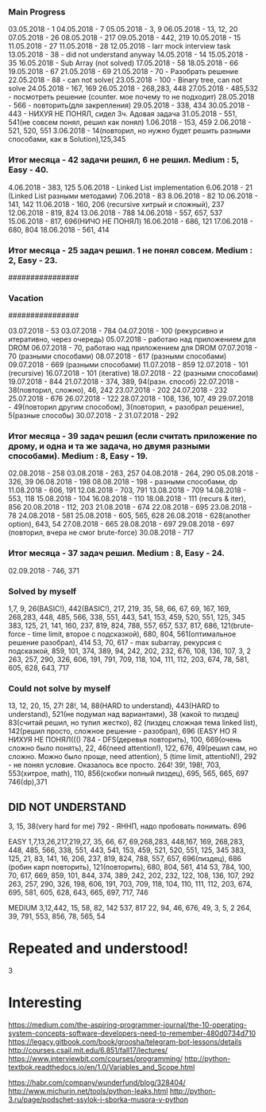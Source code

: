 ### Main Progress ###

03.05.2018 - 1
04.05.2018 - 7
05.05.2018 - 3, 9
06.05.2018 - 13, 12, 20
07.05.2018 - 26
08.05.2018 - 217
09.05.2018 - 442, 219
10.05.2018 - 15
11.05.2018 - 27
11.05.2018 - 28
12.05.2018 - larr mock interview task
13.05.2018 - 38 - did not understand anyway
14.05.2018 - 14
15.05.2018 - 35
16.05.2018 - Sub Array (not solved)
17.05.2018 - 58
18.05.2018 - 66
19.05.2018 - 67
21.05.2018 - 69
21.05.2018 - 70 - Разобрать решение
22.05.2018 - 88 - can not solve(
23.05.2018 - 100 - Binary tree, can not solve
24.05.2018 - 167, 169
26.05.2018 - 268,283, 448
27.05.2018 - 485,532 - посмотреть решение (counter. мое почему то не подходит)
28.05.2018 - 566 - повторить(для закрепления)
29.05.2018 - 338, 434
30.05.2018 - 443 - НИХУЯ НЕ ПОНЯЛ, сидел 3ч. Адовая задача
31.05.2018 - 551, 541(не совсем понял, решил как понял)
1.06.2018 - 153, 459
2.06.2018 - 521, 520, 551
3.06.2018 - 14(повторил, но нужно будет решить разными способами, как в Solution),125,345

### Итог месяца - 42 задачи решил, 6 не решил. Medium : 5, Easy - 40.

4.06.2018 - 383, 125
5.06.2018 - Linked List implementation
6.06.2018 - 21 (Linked List разными методами)
7.06.2018 - 83
8.06.2018 - 82
10.06.2018 - 141, 142
11.06.2018 - 160, 206 (recursive хитрый и сложный), 237
12.06.2018 - 819, 824
13.06.2018 - 788
14.06.2018 - 557, 657, 537
15.06.2018 - 817, 696(НИЧО НЕ ПОНЯЛ)
16.06.2018 - 686, 121
17.06.2018 - 680, 804
18.06.2018 - 561, 414

### Итог месяца - 25 задач решил. 1 не понял совсем. Medium : 2, Easy - 23.

################
### Vacation ###
################

03.07.2018 - 53
03.07.2018 - 784
04.07.2018 - 100 (рекурсивно и итеративно, через очередь)
05.07.2018 - работаю над приложением для DROM
06.07.2018 - 70, работаю над приложением для DROM
07.07.2018 - 70 (разными способами)
08.07.2018 - 617 (разными способами)
09.07.2018 - 669 (разными способами)
11.07.2018 - 859
12.07.2018 - 101 (recursive)
16.07.2018 - 101 (iterative)
18.07.2018 - 22 (разными способами)
19.07.2018 - 844
21.07.2018 - 374, 389, 94(разн. способ)
22.07.2018 - 38(повторил, сложно), 46, 242
23.07.2018 - 202
24.07.2018 - 232
25.07.2018 - 676
26.07.2018 - 122
28.07.2018 - 108, 136, 107, 49
29.07.2018 - 49(повторил другим способом), 3(повторил, + разобрал решение), 5(разные способы)
30.07.2018 - 2
31.07.2018 - 292

### Итог месяца - 39 задач решил (если считать приложение по дрому, и одна и та же задача, но двумя разными способами). Medium : 8, Easy - 19.

02.08.2018 - 258
03.08.2018 - 263, 257
04.08.2018 - 264, 290
05.08.2018 - 326, 39
06.08.2018 - 198
08.08.2018 - 198 - разными способами, dp
11.08.2018 - 606, 191
12.08.2018 - 703, 791
13.08.2018 - 709
14.08.2018 - 553, 118
15.08.2018 - 104
16.08.2018 - 110
18.08.2018 - 111 (recurs & iter), 856
20.08.2018 - 112, 203
21.08.2018 - 674
22.08.2018 - 695
23.08.2018 - 78
24.08.2018 - 581
25.08.2018 - 605, 565, 628
26.08.2018 - 628(another option), 643, 54
27.08.2018 - 665
28.08.2018 - 697
29.08.2018 - 697 (повторил, вчера не смог brute-force)
30.08.2018 - 717

### Итог месяца - 37 задач решил. Medium : 8, Easy - 24.

02.09.2018 - 746, 371

### Solved by myself ###
1,7, 9, 26(BASIC!), 442(BASIC!), 217, 219, 35, 58, 66, 67, 69, 167, 169, 268,283, 448, 485, 566, 338, 551, 443, 541, 153, 459, 520, 551, 125, 345
383, 125, 21, 141, 160, 237, 819, 824, 788, 557, 657, 537, 817, 686, 121(brute-force - time limit, второе с подсказкой), 680, 804, 561(оптимальное решение разобрал), 414
53, 70, 617 - max subarray, рекурсия с подсказкой, 859, 101, 374, 389, 94, 242, 202, 232, 676, 108, 136, 107, 3, 2
263, 257, 290, 326, 606, 191, 791, 709, 118, 104, 111, 112, 203, 674, 78, 581, 605, 628, 643, 717


### Could not solve by myself ###
13, 12, 20, 15, 27! 28!, 14, 88(HARD to understand), 443(HARD to understand), 521(не подумал над вариантами), 38 (какой то пиздец)
83(считай решил, но тупил жестко), 82 (пиздец сложная тема linked list), 142(решил просто, сложное решение - разобрал), 696 (EASY НО Я НИХУЯ НЕ ПОНЯЛ((()
784 - DFS(деревья повторить), 100, 669(очень сложно было понять), 22, 46(need attention!), 122, 676, 49(решил сам, но сложно. Можно было проще, need attention), 5 (time limit, attentioN!), 292 - не понял условие. Оказалось все просто.
264! 39!, 198!, 703, 553(хитрое, math), 110, 856(скобки полный пиздец), 695, 565, 665, 697
746(dp),371


## DID NOT UNDERSTAND ###
3, 15, 38(very hard for me)
792 - ЯННП, надо пробовать понимать. 696


EASY
1,7,13,26,217,219,27, 35, 66, 67, 69,268,283, 448,167, 169, 268,283, 448, 485, 566, 338, 551, 443, 541, 153, 459, 521, 520, 551, 125, 345
383, 125, 21, 83, 141, 16, 206, 237, 819, 824, 788, 557, 657, 696(пиздец), 686 (робин карп повторить), 121(повторить), 680, 804, 561, 414
53, 784, 100, 70, 617, 669, 859, 101, 844, 374, 389, 242, 202, 232, 122, 108, 136, 107, 292
263, 257, 290, 326, 198, 606, 191, 703, 709, 118, 104, 110, 111, 112, 203, 674, 695, 581, 605, 628, 643, 665, 697, 717, 746


MEDIUM
3,12,442, 15, 58, 82, 142
537, 817
22, 94, 46, 676, 49, 3, 5, 2
264, 39, 791, 553, 856, 78, 565, 54


# Repeated and understood!
3


# Interesting

https://medium.com/the-aspiring-programmer-journal/the-10-operating-system-concepts-software-developers-need-to-remember-480d0734d710
https://legacy.gitbook.com/book/groosha/telegram-bot-lessons/details
http://courses.csail.mit.edu/6.851/fall17/lectures/
https://www.interviewbit.com/courses/programming/
http://python-textbok.readthedocs.io/en/1.0/Variables_and_Scope.html

https://habr.com/company/wunderfund/blog/328404/
http://www.michurin.net/tools/python-leaks.html
http://python-3.ru/page/podschet-ssylok-i-sborka-musora-v-python